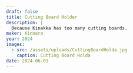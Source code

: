 ```yaml
---
draft: false
title: Cutting Board Holder
description: |
  Because Kinakka has too many cutting boards.
maker: Kinnera
year: 2024
images:
  - src: /assets/uploads/CuttingBoardHolda.jpg
    caption: Cutting Board Holda
date: 2024-06-01
---
```

